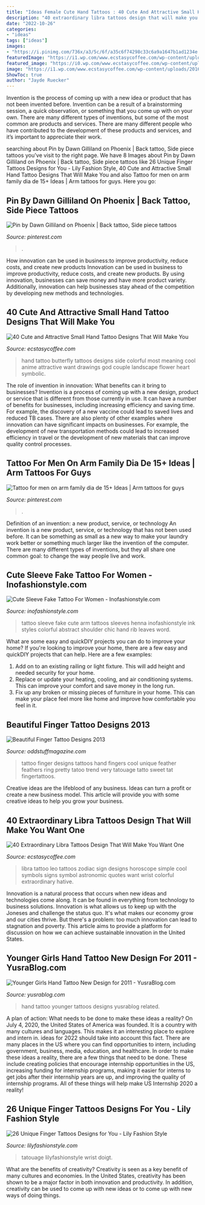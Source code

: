 ```yaml
---
title: "Ideas Female Cute Hand Tattoos : 40 Cute And Attractive Small Hand Tattoo Designs That Will Make You"
description: "40 extraordinary libra tattoos design that will make you want one"
date: "2022-10-26"
categories:
- "ideas"
tags: ["ideas"]
images:
- "https://i.pinimg.com/736x/a3/5c/6f/a35c6f74298c33c6a9a1647b1ad1234e.jpg"
featuredImage: "https://i1.wp.com/www.ecstasycoffee.com/wp-content/uploads/2016/09/Most-women-opt-for-butterfly-tattoos-because-of-its-cute-shape-and-symbolic-meaning..jpg"
featured_image: "https://i0.wp.com/www.ecstasycoffee.com/wp-content/uploads/2016/09/Libra-Tattoo-for-Women.jpg?resize=600%2C628"
image: "https://i1.wp.com/www.ecstasycoffee.com/wp-content/uploads/2016/09/Most-women-opt-for-butterfly-tattoos-because-of-its-cute-shape-and-symbolic-meaning..jpg"
ShowToc: true
author: "Jayde Ruecker"
---
```



Invention is the process of coming up with a new idea or product that has not been invented before. Invention can be a result of a brainstorming session, a quick observation, or something that you come up with on your own. There are many different types of inventions, but some of the most common are products and services. There are many different people who have contributed to the development of these products and services, and it’s important to appreciate their work.

	

		
searching about Pin by Dawn Gilliland on Phoenix | Back tattoo, Side piece tattoos you've visit to the right page. We have 8 Images about Pin by Dawn Gilliland on Phoenix | Back tattoo, Side piece tattoos like 26 Unique Finger Tattoos Designs for You - Lily Fashion Style, 40 Cute and Attractive Small Hand Tattoo Designs That Will Make You and also Tattoo for men on arm family dia de 15+ Ideas | Arm tattoos for guys. Here you go:
		
    
## Pin By Dawn Gilliland On Phoenix | Back Tattoo, Side Piece Tattoos

<img loading=lazy src="https://i.pinimg.com/736x/f7/76/2e/f7762e339372ee6cf427405f88238647--phoenix.jpg" onerror="this.onerror=null;this.src='https://tse3.mm.bing.net/th?id=OIP.C9hQ_P3KFCWIWhAlF6iDrAHaLe&amp;pid=15.1';" alt="Pin by Dawn Gilliland on Phoenix | Back tattoo, Side piece tattoos">

_Source: pinterest.com_

>. 

	

How innovation can be used in business:to improve productivity, reduce costs, and create new products
Innovation can be used in business to improve productivity, reduce costs, and create new products. By using innovation, businesses can save money and have more product variety. Additionally, innovation can help businesses stay ahead of the competition by developing new methods and technologies.

    
## 40 Cute And Attractive Small Hand Tattoo Designs That Will Make You

<img loading=lazy src="https://i1.wp.com/www.ecstasycoffee.com/wp-content/uploads/2016/09/Most-women-opt-for-butterfly-tattoos-because-of-its-cute-shape-and-symbolic-meaning..jpg" onerror="this.onerror=null;this.src='https://tse1.mm.bing.net/th?id=OIP.dbbKD19mmAy72aU9MVmi5gHaJ4&amp;pid=15.1';" alt="40 Cute and Attractive Small Hand Tattoo Designs That Will Make You">

_Source: ecstasycoffee.com_

>hand tattoo butterfly tattoos designs side colorful most meaning cool anime attractive want drawings god couple landscape flower heart symbolic. 

	

The role of invention in innovation: What benefits can it bring to businesses?
Invention is a process of coming up with a new design, product or service that is different from those currently in use. It can have a number of benefits for businesses, including increasing efficiency and saving time. For example, the discovery of a new vaccine could lead to saved lives and reduced TB cases. There are also plenty of other examples where innovation can have significant impacts on businesses. For example, the development of new transportation methods could lead to increased efficiency in travel or the development of new materials that can improve quality control processes.

    
## Tattoo For Men On Arm Family Dia De 15+ Ideas | Arm Tattoos For Guys

<img loading=lazy src="https://i.pinimg.com/736x/a3/5c/6f/a35c6f74298c33c6a9a1647b1ad1234e.jpg" onerror="this.onerror=null;this.src='https://tse2.mm.bing.net/th?id=OIP.mTKGzLYz9V2kP7lT-MGQpAAAAA&amp;pid=15.1';" alt="Tattoo for men on arm family dia de 15+ Ideas | Arm tattoos for guys">

_Source: pinterest.com_

>. 

	

Definition of an invention: a new product, service, or technology
An invention is a new product, service, or technology that has not been used before. It can be something as small as a new way to make your laundry work better or something much larger like the invention of the computer. There are many different types of inventions, but they all share one common goal: to change the way people live and work.

    
## Cute Sleeve Fake Tattoo For Women - Inofashionstyle.com

<img loading=lazy src="https://www.inofashionstyle.com/wp-content/uploads/cute-sleeve-fake-tattoo-for-women-628x838.jpg" onerror="this.onerror=null;this.src='https://tse4.mm.bing.net/th?id=OIP.f20mmm08-cJ5dLDDiF7FnAHaJ4&amp;pid=15.1';" alt="Cute Sleeve Fake Tattoo For Women - Inofashionstyle.com">

_Source: inofashionstyle.com_

>tattoo sleeve fake cute arm tattoos sleeves henna inofashionstyle ink styles colorful abstract shoulder chic hand rib leaves word. 

	

What are some easy and quickDIY projects you can do to improve your home?
If you're looking to improve your home, there are a few easy and quickDIY projects that can help. Here are a few examples: 
1. Add on to an existing railing or light fixture. This will add height and needed security for your home.
2. Replace or update your heating, cooling, and air conditioning systems. This can improve your comfort and save money in the long run.
3. Fix up any broken or missing pieces of furniture in your home. This can make your place feel more like home and improve how comfortable you feel in it.

    
## Beautiful Finger Tattoo Designs 2013

<img loading=lazy src="http://oddstuffmagazine.com/wp-content/uploads/2013/08/ff1003950383f124002a5edff12bc09d.jpg" onerror="this.onerror=null;this.src='https://tse3.mm.bing.net/th?id=OIP.NBU_S_nHNVgiz0jF8wHx6QHaHK&amp;pid=15.1';" alt="Beautiful Finger Tattoo Designs 2013">

_Source: oddstuffmagazine.com_

>tattoo finger designs tattoos hand fingers cool unique feather feathers ring pretty tatoo trend very tatouage tatto sweet tat fingertattoos. 

	

Creative ideas are the lifeblood of any business. Ideas can turn a profit or create a new business model. This article will provide you with some creative ideas to help you grow your business.

    
## 40 Extraordinary Libra Tattoos Design That Will Make You Want One

<img loading=lazy src="https://i0.wp.com/www.ecstasycoffee.com/wp-content/uploads/2016/09/Libra-Tattoo-for-Women.jpg?resize=600%2C628" onerror="this.onerror=null;this.src='https://tse1.mm.bing.net/th?id=OIP.1RbFLw-FgHgmcf3q3zv0lQHaHw&amp;pid=15.1';" alt="40 Extraordinary Libra Tattoos Design That Will Make You Want One">

_Source: ecstasycoffee.com_

>libra tattoo leo tattoos zodiac sign designs horoscope simple cool symbols signs symbol astronomic quotes want wrist colorful extraordinary hative. 

	

Innovation is a natural process that occurs when new ideas and technologies come along. It can be found in everything from technology to business solutions. Innovation is what allows us to keep up with the Joneses and challenge the status quo. It's what makes our economy grow and our cities thrive. But there's a problem: too much innovation can lead to stagnation and poverty. This article aims to provide a platform for discussion on how we can achieve sustainable innovation in the United States.

    
## Younger Girls Hand Tattoo New Design For 2011 - YusraBlog.com

<img loading=lazy src="https://www.yusrablog.com/wp-content/uploads/2011/03/Younger-Girls-Hand-Tattoo-New-Design-for-2011.jpg" onerror="this.onerror=null;this.src='https://tse4.mm.bing.net/th?id=OIP.uP5NgQ-oIvfMq5-KLEGfSgHaJ3&amp;pid=15.1';" alt="Younger Girls Hand Tattoo New Design for 2011 - YusraBlog.com">

_Source: yusrablog.com_

>hand tattoo younger tattoos designs yusrablog related. 

	

A plan of action: What needs to be done to make these ideas a reality?
On July 4, 2020, the United States of America was founded. It is a country with many cultures and languages. This makes it an interesting place to explore and intern in. ideas for 2022 should take into account this fact. There are many places in the US where you can find opportunities to intern, including government, business, media, education, and healthcare. 
In order to make these ideas a reality, there are a few things that need to be done. These include creating policies that encourage internship opportunities in the US, increasing funding for internship programs, making it easier for interns to get jobs after their internship years are up, and improving the quality of internship programs. All of these things will help make US Internship 2020 a reality!

    
## 26 Unique Finger Tattoos Designs For You - Lily Fashion Style

<img loading=lazy src="https://lilyfashionstyle.com/wp-content/uploads/2020/02/13-21.jpg" onerror="this.onerror=null;this.src='https://tse1.mm.bing.net/th?id=OIP.bV3WZ50waOE0wklBEka2ZgHaKP&amp;pid=15.1';" alt="26 Unique Finger Tattoos Designs for You - Lily Fashion Style">

_Source: lilyfashionstyle.com_

>tatouage lilyfashionstyle wrist doigt. 

	

What are the benefits of creativity?
Creativity is seen as a key benefit of many cultures and economies. In the United States, creativity has been shown to be a major factor in both innovation and productivity. In addition, creativity can be used to come up with new ideas or to come up with new ways of doing things.

